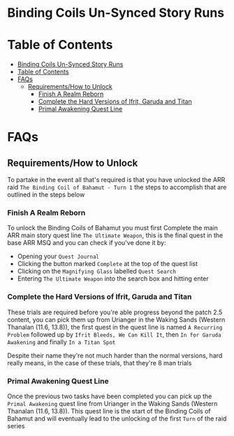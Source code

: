 # Binding Coils Un-Synced Story Runs

# Table of Contents
- [Binding Coils Un-Synced Story Runs](#binding-coils-un-synced-story-runs)
- [Table of Contents](#table-of-contents)
- [FAQs](#faqs)
  - [Requirements/How to Unlock](#requirementshow-to-unlock)
    - [Finish A Realm Reborn](#finish-a-realm-reborn)
    - [Complete the Hard Versions of Ifrit, Garuda and Titan](#complete-the-hard-versions-of-ifrit-garuda-and-titan)
    - [Primal Awakening Quest Line](#primal-awakening-quest-line)

# FAQs
## Requirements/How to Unlock
To partake in the event all that's required is that you have unlocked the ARR raid
`The Binding Coil of Bahamut - Turn 1` the steps to accomplish that are outlined
in the steps below

### Finish A Realm Reborn
To unlock the Binding Coils of Bahamut you must first Complete the main ARR main
story quest line `The Ultimate Weapon`, this is the final quest in the base ARR
MSQ and you can check if you've done it by:

* Opening your `Quest Journal`
* Clicking the button marked `Complete` at the top of the quest list
* Clicking on the `Magnifying Glass` labelled `Quest Search`
* Entering `The Ultimate Weapon` into the search box and hitting enter

### Complete the Hard Versions of Ifrit, Garuda and Titan
These trials are required before you're able progress beyond the patch 2.5 
content, you can pick them up from Urianger in the Waking Sands (Western Thanalan
(11.6, 13.8)), the first quest in the quest line is named `A Recurring Problem`
followed up by  `Ifrit Bleeds, We Can Kill It`, then `In for Garuda Awakening`
and finally `In a Titan Spot`

Despite their name they're not much harder than the normal versions, hard really
means, in the case of these trials, that they're 8 man trials

### Primal Awakening Quest Line
Once the previous two tasks have been completed you can pick up the 
`Primal Awakening` quest line from Urianger in the Waking Sands (Western
Thanalan (11.6, 13.8)). This quest line is the start of the Binding Coils of
Bahamut and will eventually lead to the unlocking of the first `Turn` of the
raid series